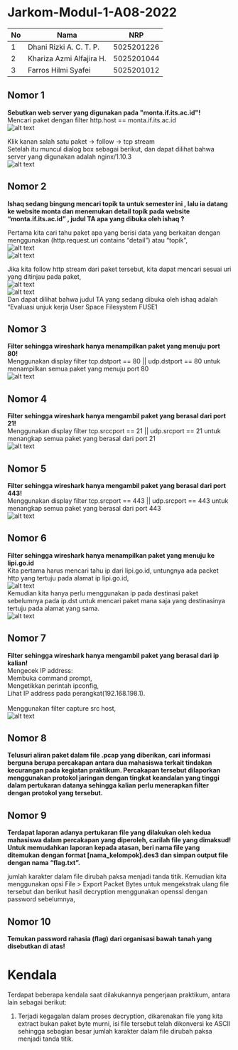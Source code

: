 # Jarkom-Modul-1-A08-2022

| **No** | **Nama**                   | **NRP**    |
| ------ | -------------------------- | ---------- |
| 1      | Dhani Rizki A. C. T. P.    | 5025201226 |
| 2      | Khariza Azmi Alfajira H.   | 5025201044 |
| 3      | Farros Hilmi Syafei        | 5025201012 |


## **Nomor 1**
**Sebutkan web server yang digunakan pada "monta.if.its.ac.id"!** <br>
Mencari paket dengan filter http.host == monta.if.its.ac.id <br>
![alt text](https://github.com/farroshsy/Jarkom-Modul-1-A08-2022/blob/main/assets%20modul%201/No.1/1a.png) <br>

Klik kanan salah satu paket → follow → tcp stream <br>
Setelah itu muncul dialog box sebagai berikut, dan dapat dilihat bahwa server yang digunakan adalah nginx/1.10.3 <br>
![alt text](https://github.com/farroshsy/Jarkom-Modul-1-A08-2022/blob/main/assets%20modul%201/No.1/1b.png) <br>


## **Nomor 2**
**Ishaq sedang bingung mencari topik ta untuk semester ini , lalu ia datang ke website monta dan menemukan detail topik pada website “monta.if.its.ac.id” , judul TA apa yang dibuka oleh ishaq ?** <br>

Pertama kita cari tahu paket apa yang berisi data yang berkaitan dengan menggunakan (http.request.uri contains “detail”) atau “topik”, <br>
![alt text](https://github.com/farroshsy/Jarkom-Modul-1-A08-2022/blob/main/assets%20modul%201/No.2/2a.png) <br>
![alt text](https://github.com/farroshsy/Jarkom-Modul-1-A08-2022/blob/main/assets%20modul%201/No.2/2b.png) <br>

Jika kita follow http stream dari paket tersebut, kita dapat mencari sesuai uri yang ditinjau pada paket, <br>
![alt text](https://github.com/farroshsy/Jarkom-Modul-1-A08-2022/blob/main/assets%20modul%201/No.2/2c.png) <br>
![alt text](https://github.com/farroshsy/Jarkom-Modul-1-A08-2022/blob/main/assets%20modul%201/No.2/2d.png) <br>
Dan dapat dilihat bahwa judul TA yang sedang dibuka oleh ishaq adalah “Evaluasi unjuk kerja User Space Filesystem FUSE1 <br>

## **Nomor 3**
**Filter sehingga wireshark hanya menampilkan paket yang menuju port 80!** <br>
Menggunakan display filter tcp.dstport == 80 || udp.dstport == 80 untuk menampilkan semua paket yang menuju port 80 <br>
![alt text](https://github.com/farroshsy/Jarkom-Modul-1-A08-2022/blob/main/assets%20modul%201/No.3/3.png) <br>

## **Nomor 4**
**Filter sehingga wireshark hanya mengambil paket yang berasal dari port 21!** <br>
Menggunakan display filter tcp.srccport == 21 || udp.srcport == 21 untuk menangkap semua paket yang berasal dari port 21 <br>
![alt text](https://github.com/farroshsy/Jarkom-Modul-1-A08-2022/blob/main/assets%20modul%201/No.4/4.png) <br>

## **Nomor 5**
**Filter sehingga wireshark hanya mengambil paket yang berasal dari port 443!** <br>
Menggunakan display filter tcp.srcport == 443 || udp.srcport == 443 untuk menangkap semua paket yang berasal dari port 443 <br>
![alt text](https://github.com/farroshsy/Jarkom-Modul-1-A08-2022/blob/main/assets%20modul%201/No.5/5.png) <br>


## **Nomor 6**
**Filter sehingga wireshark hanya menampilkan paket yang menuju ke lipi.go.id** <br>
Kita pertama harus mencari tahu ip dari lipi.go.id, untungnya ada packet http yang tertuju pada alamat ip lipi.go.id, <br>
![alt text](https://github.com/farroshsy/Jarkom-Modul-1-A08-2022/blob/main/assets%20modul%201/No.6/6a.png) <br>
Kemudian kita hanya perlu menggunakan ip pada destinasi paket sebelumnya pada ip.dst untuk mencari paket mana saja yang destinasinya tertuju pada alamat yang sama. <br>
![alt text](https://github.com/farroshsy/Jarkom-Modul-1-A08-2022/blob/main/assets%20modul%201/No.6/6b.png) <br>

## **Nomor 7**
**Filter sehingga wireshark hanya mengambil paket yang berasal dari ip kalian!** <br>
Mengecek IP address: <br>
Membuka command prompt, <br>
Mengetikkan perintah ipconfig, <br>
Lihat IP address pada perangkat(192.168.198.1). <br>
<br>Menggunakan filter capture src host, <br>
![alt text](https://github.com/farroshsy/Jarkom-Modul-1-A08-2022/blob/main/assets%20modul%201/No.7/7.png) <br>

## **Nomor 8**
**Telusuri aliran paket dalam file .pcap yang diberikan, cari informasi berguna berupa percakapan antara dua mahasiswa terkait tindakan kecurangan pada kegiatan praktikum. Percakapan tersebut dilaporkan menggunakan protokol jaringan dengan tingkat keandalan yang tinggi dalam pertukaran datanya sehingga kalian perlu menerapkan filter dengan protokol yang tersebut.**


## **Nomor 9**
**Terdapat laporan adanya pertukaran file yang dilakukan oleh kedua mahasiswa dalam percakapan yang diperoleh, carilah file yang dimaksud! Untuk memudahkan laporan kepada atasan, beri nama file yang ditemukan dengan format [nama_kelompok].des3 dan simpan output file dengan nama “flag.txt”.**

jumlah karakter dalam file dirubah paksa menjadi tanda titik. Kemudian kita menggunakan opsi File > Export Packet Bytes untuk mengekstrak ulang file tersebut dan berikut hasil decryption menggunakan openssl dengan password sebelumnya,

## **Nomor 10**
**Temukan password rahasia (flag) dari organisasi bawah tanah yang disebutkan di atas!**


# **Kendala**

Terdapat beberapa kendala saat dilakukannya pengerjaan praktikum, antara lain sebagai berikut:
1. Terjadi kegagalan dalam proses decryption, dikarenakan file yang kita extract bukan paket byte murni, isi file tersebut telah dikonversi ke ASCII sehingga sebagian besar jumlah karakter dalam file dirubah paksa menjadi tanda titik.







	
